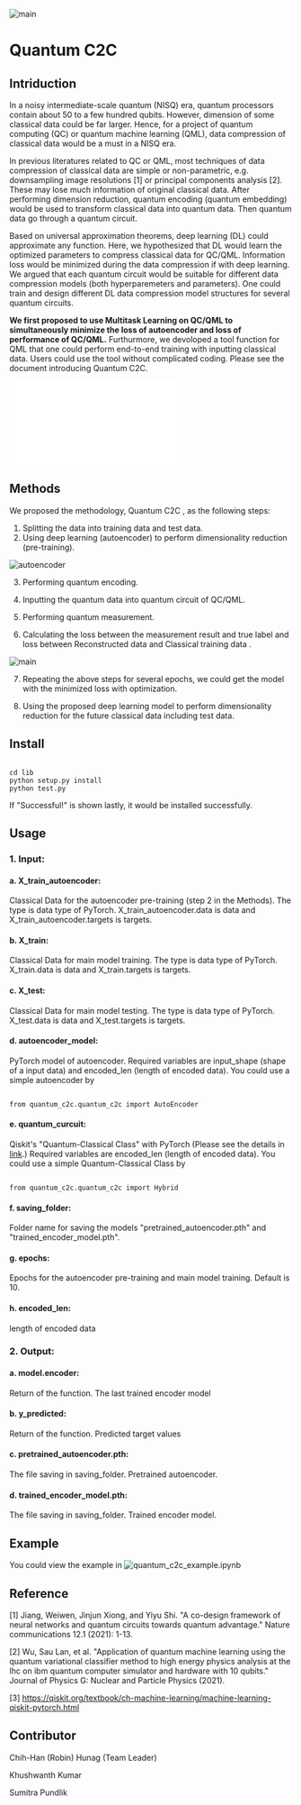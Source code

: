 ![main](brand.png)


# Quantum C2C

## Intriduction

In a noisy intermediate-scale quantum (NISQ) era, quantum processors contain about 50 to a few hundred qubits. However, dimension of some classical data could be far larger. Hence, for a project of quantum computing (QC) or quantum machine learning (QML), data compression of classical data would be a must in a NISQ era. 

In previous literatures related to QC or QML, most techniques of data compression of classical data are simple or non-parametric, e.g. downsampling image resolutions [1] or principal components analysis [2]. These may lose much information of original classical data. After performing dimension reduction, quantum encoding (quantum embedding) would be used to transform classical data into quantum data. Then quantum data go through a quantum circuit.

Based on universal approximation theorems, deep learning (DL) could approximate any function. Here, we hypothesized that DL would learn the optimized parameters to compress classical data for QC/QML. Information loss would be minimized during the data compression if with deep learning. We argued that each quantum circuit would be suitable for different data compression models (both hyperparemeters and parameters). One could train and design different DL data compression model structures for several quantum circuits.

**We first proposed to use Multitask Learning on QC/QML to simultaneously minimize the loss of autoencoder and loss of performance of QC/QML.** Furthurmore, we devoloped a tool function for QML that one could perform end-to-end training with inputting classical data. Users could use the tool without complicated coding.
Please see the document introducing Quantum C2C.

![Quantum C2C](Quantum_C2C-Pitch.pdf)


## Methods

 We proposed the methodology, Quantum C2C , as the following steps:
1. Splitting the data into training data and test data.
2. Using deep learning (autoencoder) to perform dimensionality reduction (pre-training).

![autoencoder](autoencoder.png)

3. Performing quantum encoding.

4. Inputting the quantum data into quantum circuit of QC/QML.

5. Performing quantum measurement.

6. Calculating the loss between the measurement result and true label and loss between Reconstructed data and Classical training data .

![main](main.png)



7. Repeating the above steps for several epochs, we could get the model with the minimized loss with optimization.

8. Using the proposed deep learning model to perform dimensionality reduction for the future classical data including test data.

## Install
<pre><code>
cd lib
python setup.py install
python test.py
</code></pre>
If "Successful!" is shown lastly, it would be installed successfully.

## Usage

### 1. Input:

#### a. X_train_autoencoder: 
 Classical Data for the autoencoder pre-training (step 2 in the Methods). The type is data type of PyTorch. X_train_autoencoder.data is data and  X_train_autoencoder.targets is targets.
 
####  b. X_train:  
 Classical Data for main model training. The type is data type of PyTorch. X_train.data is data and  X_train.targets is targets.
 
####  c. X_test:  
 Classical Data for main model testing. The type is data type of PyTorch. X_test.data is data and  X_test.targets is targets.
 
####  d. autoencoder_model: 
 PyTorch model of autoencoder. Required variables are input_shape (shape of a input data) and encoded_len (length of encoded data). You could use a simple autoencoder by 
 
<pre><code>
from quantum_c2c.quantum_c2c import AutoEncoder
</code></pre>
 
####  e. quantum_curcuit: 
 Qiskit's "Quantum-Classical Class" with PyTorch (Please see the details in [link](https://qiskit.org/textbook/ch-machine-learning/machine-learning-qiskit-pytorch.html).) Required variables are encoded_len (length of encoded data).  You could use a simple Quantum-Classical Class by
 
<pre><code>
from quantum_c2c.quantum_c2c import Hybrid
</code></pre>
 
####  f. saving_folder: 
 Folder name for saving the models "pretrained_autoencoder.pth" and "trained_encoder_model.pth".
 
####  g. epochs: 
 Epochs for the autoencoder pre-training and main model training. Default is 10.

####  h. encoded_len: 
 length of encoded data




### 2. Output:

####  a. model.encoder:
Return of the function. The last trained encoder model
 
####  b. y_predicted:
Return of the function. Predicted target values

####  c. pretrained_autoencoder.pth:
The file saving in saving_folder. Pretrained autoencoder.

####  d. trained_encoder_model.pth:
The file saving in saving_folder. Trained encoder model.

## Example

You could view the example in 
![quantum_c2c_example.ipynb](example/quantum_c2c_example.ipynb)


## Reference

[1] Jiang, Weiwen, Jinjun Xiong, and Yiyu Shi. "A co-design framework of neural networks and quantum circuits towards quantum advantage." Nature communications 12.1 (2021): 1-13.

[2] Wu, Sau Lan, et al. "Application of quantum machine learning using the quantum variational classifier method to high energy physics analysis at the lhc on ibm quantum computer simulator and hardware with 10 qubits." Journal of Physics G: Nuclear and Particle Physics (2021).

[3] https://qiskit.org/textbook/ch-machine-learning/machine-learning-qiskit-pytorch.html

## Contributor

Chih-Han (Robin) Hunag (Team Leader)

Khushwanth Kumar

Sumitra Pundlik
